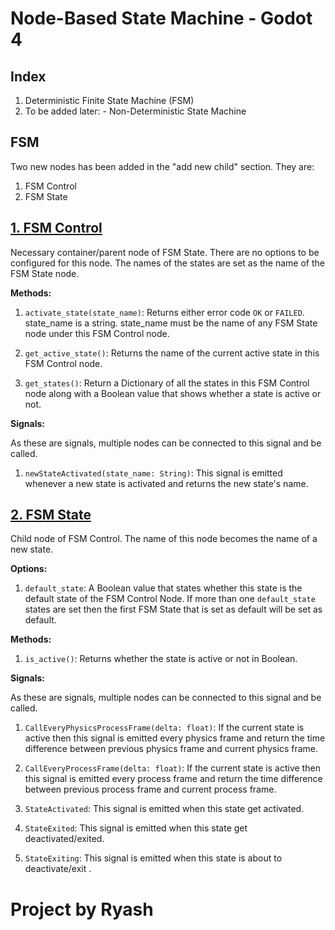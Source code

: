 # Node-Based State Machine - Godot 4

## Index

 1. Deterministic Finite State Machine (FSM)
 2. To be added later:
		 - Non-Deterministic State Machine

## FSM
Two new nodes has been added in the "add new child" section.
They are:

 1. FSM Control
 2. FSM State

## <u>**1. FSM Control**</u>

Necessary container/parent node of FSM State.
There are no options to be configured for this node.
The names of the states are set as the name of the FSM State node.

**Methods:**

 1. `activate_state(state_name)`:
Returns either error code `OK` or `FAILED`.
state_name is a string.
state_name must be the name of any FSM State node under this FSM Control node.

2. `get_active_state()`:
Returns the name of the current active state in this FSM Control node.

3. `get_states()`:
Return a Dictionary of all the states in this FSM Control node along with a Boolean value that shows whether a state is active or not.

**Signals:**

As these are signals, multiple nodes can be connected to this signal and be called.

 1. `newStateActivated(state_name: String)`:
 This signal is emitted whenever a new state is activated and returns the new state's name.

## <u>**2. FSM State**</u>

Child node of FSM Control.
The name of this node becomes the name of a new state.

**Options:**

 1. `default_state`:
 A Boolean value that states whether this state is the default state of the FSM Control Node. If more than one `default_state` states are set then the first FSM State that is set as default will be set as default.
 
**Methods:**
 1. `is_active()`:
 Returns whether the state is active or not in Boolean.

**Signals:**
 
 As these are signals, multiple nodes can be connected to this signal and be called.
 
 1. `CallEveryPhysicsProcessFrame(delta: float)`:
 If the current state is active then this signal is emitted every physics frame and return the time difference between previous physics frame and current physics frame.
 
2. `CallEveryProcessFrame(delta: float)`:
 If the current state is active then this signal is emitted every process frame and return the time difference between previous process frame and current process frame.
 
3. `StateActivated`:
This signal is emitted when this state get activated.

4. `StateExited`:
This signal is emitted when this state get deactivated/exited.

5. `StateExiting`:
This signal is emitted when this state is about to deactivate/exit .

# Project by Ryash
